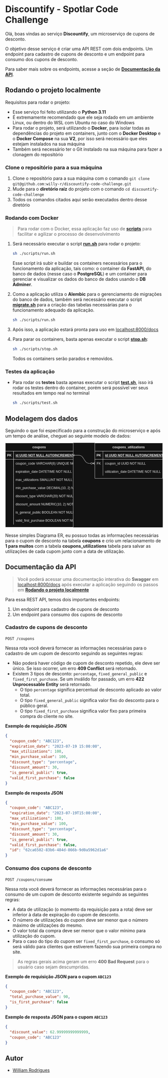 # Discountify - Spotlar Code Challenge 

Olá, boas vindas ao serviço **Discountify**, um microserviço de cupons de desconto.

O objetivo desse serviço é criar uma API REST com dois endpoints. Um endpoint para cadastro de cupons de desconto e um endpoint para consumo dos cupons de desconto.

Para saber mais sobre os endpoints, acesse a seção de [**Documentação da API**](#documentação-da-api).


## Rodando o projeto localmente

Requisitos para rodar o projeto:

- Esse serviço foi feito utilizando o **Python 3.11**
- É extremamente recomendado que ele seja rodado em um ambiente Linux, ou dentro do WSL com Ubuntu no caso do Windows
- Para rodar o projeto, será utilizando o **Docker**, para isolar todas as dependências do projeto em containers, junto com o **Docker Desktop** e o **Docker Compose** na sua **V2**, por isso será necessário que eles estejam instalados na sua máquina
- Também será necessário ter o Git instalado na sua máquina para fazer a clonagem do repositório

### Clone o repositório para a sua máquina

1. Clone o repositório para a sua máquina com o comando `git clone git@github.com:willy-r/discountify-code-challenge.git`
2. Mude para o **diretório raíz** do projeto com o comando `cd discountify-code-challenge`
3. Todos os comandos citados aqui serão executados dentro desse diretório

### Rodando com Docker

> Para rodar com o Docker, essa aplicação faz uso de [**scripts**](./scripts/) para facilitar e agilizar o processo de desenvolvimento

1. Será necessário executar o script [**run.sh**](./scripts/run.sh) para rodar o projeto:
    ```bash
    sh ./scripts/run.sh
    ```
    Esse script irá subir e buildar os containers necessários para o funcionamento da aplicação, tais como: o container da **FastAPI**, do banco de dados (nesse caso o **PostgreSQL**) e um container para gerenciar e visualizar os dados do banco de dados usando o **DB Adminer**.

2. Como a aplicação utiliza o **Alembic** para o gerenciamento de migrações do banco de dados, também será necessário executar o script [**migrate.sh**](./scripts/migrate.sh) para a criação das tabelas necessárias para o funcionamento adequado da aplicação.
    ```bash
    sh ./scripts/run.sh
    ```

3. Após isso, a aplicação estará pronta para uso em [localhost:8000/docs](http://localhost:8000/docs)

4. Para parar os containers, basta apenas executar o script [**stop.sh**](./scripts/stop.sh):
    ```bash
    sh ./scripts/stop.sh
    ```
    Todos os containers serão parados e removidos.

### Testes da aplicação

- Para rodar os **testes** basta apenas executar o script [**test.sh**](./scripts/test.sh), isso irá rodar os testes dentro do container, porém será possível ver seus resultados em tempo real no terminal
    ```bash
    sh ./scripts/test.sh
    ```


## Modelagem dos dados

Seguindo o que foi especificado para a construção do microserviço e após um tempo de análise, cheguei ao seguinte modelo de dados:

![Discountify Diagrama ER](./docs/discountify_er.png)

Nesse simples Diagrama ER, eu possuo todas as informações necessárias para o cupom de desconto na tabela **coupons** e crio um relacionamento de **1 para muitos** com a tabela **coupons_utilizations** tabela para salvar as utilizações de cada cupom junto com a data de utilização.


## Documentação da API

> Você poderá acessar uma documentação interativa do **Swagger** em [localhost:8000/docs](http://localhost:8000/docs) após executar a aplicação seguindo os passos em [**Rodando o projeto localmente**](#rodando-o-projeto-localmente)

Para essa REST API, temos dois importantes endpoints:

1. Um endpoint para cadastro de cupons de desconto
2. Um endpoint para consumo dos cupons de desconto

### Cadastro de cupons de desconto

`POST /coupons`

Nessa rota você deverá fornecer as informações necessárias para o cadastro de um cupom de desconto seguindo as seguintes regras:

- Não poderá haver código de cupom de desconto repetido, ele deve ser único. Se isso ocorrer, um erro **409 Conflict** será retornado.
- Existem 3 tipos de desconto: `percentage`, `fixed_general_public` e `fixed_first_purchase`. Se um inválido for passado, um erro **422 Unprocessable Entity** será retornado.
    - O tipo `percentage` significa percentual de desconto aplicado ao valor total.
    - O tipo `fixed_general_public` significa valor fixo do desconto para o público geral.
    - O tipo `fixed_first_purchase` significa valor fixo para primeira compra do cliente no site.

**Exemplo de requisição JSON**
```json
{
  "coupon_code": "ABC123",
  "expiration_date": "2023-07-19 15:00:00",
  "max_utilizations": 100,
  "min_purchase_value": 100,
  "discount_type": "percentage",
  "discount_amount": 30,
  "is_general_public": true,
  "valid_first_purchase": false
}
```

**Exemplo de resposta JSON**
```json
{
  "coupon_code": "ABC123",
  "expiration_date": "2023-07-19T15:00:00",
  "max_utilizations": 100,
  "min_purchase_value": 100,
  "discount_type": "percentage",
  "discount_amount": 30,
  "is_general_public": true,
  "valid_first_purchase": false,
  "id": "62ca6502-83b6-484d-866b-9d0a5962d1a6"
}
```

### Consumo dos cupons de desconto

`POST /coupons/consume`

Nessa rota você deverá fornecer as informações necessárias para o consumo de um cupom de desconto existente seguindo as seguintes regras:

- A data de utilização (o momento da requisição para a rota) deve ser inferior à data de expiração do cupom de desconto.
- O número de utilizações do cupom deve ser menor que o número máximo de utilizações do mesmo.
- O valor total da compra deve ser menor que o valor mínimo para utilização do cupom.
- Para o caso do tipo do cupom ser `fixed_first_purchase`, o consumo só será válido para clientes que estiverem fazendo sua primeira compra no site.

> As regras gerais acima geram um erro **400 Bad Request** para o usuário caso sejam descumpridas.


**Exemplo de requisição JSON para o cupom `ABC123`**
```json
{
  "coupon_code": "ABC123",
  "total_purchase_value": 90,
  "is_first_purchase": false
}
```

**Exemplo de resposta JSON para o cupom `ABC123`**
```json
{
  "discount_value": 62.99999999999999,
  "coupon_code": "ABC123"
}
```


## Autor

- [William Rodrigues](https://www.linkedin.com/in/william-rodrigues-dev/)
